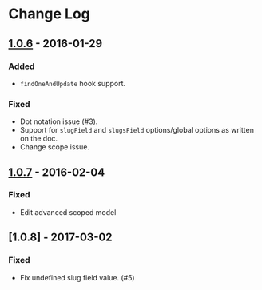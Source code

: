 # Change Log

## [1.0.6] - 2016-01-29

### Added

- `findOneAndUpdate` hook support.

### Fixed

- Dot notation issue (#3).
- Support for `slugField` and `slugsField` options/global options as written on the doc. 
- Change scope issue.

## [1.0.7] - 2016-02-04

### Fixed

- Edit advanced scoped model

## [1.0.8] - 2017-03-02

### Fixed

- Fix undefined slug field value. (#5)


[1.0.6]: https://github.com/budiadiono/mongoose-slug-hero/compare/cf470915502218ff38227cd52ba710702ae23d1d...c3ce00b4c08ff913b3517f2c906d3e1edb106c8e
[1.0.7]: https://github.com/budiadiono/mongoose-slug-hero/compare/v1.0.6...v1.0.7